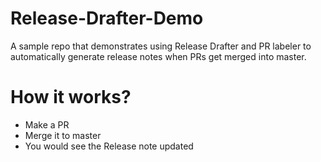 # Release-Drafter-Demo

A sample repo that demonstrates using Release Drafter and PR labeler to automatically generate release notes when PRs get merged into master.

# How it works?
- Make a PR
- Merge it to master
- You would see the Release note updated
